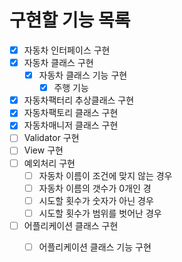# 구현할 기능 목록
- [x] 자동차 인터페이스 구현
- [x] 자동차 클래스 구현
    - [x] 자동차 클래스 기능 구현
        - [x] 주행 기능
- [x] 자동차팩터리 추상클래스 구현
- [x] 자동차팩토리 클래스 구현
- [x] 자동차매니저 클래스 구현
- [ ] Validator 구현
- [ ] View 구현
- [ ] 예외처리 구현
    - [ ] 자동차 이름이 조건에 맞지 않는 경우
    - [ ] 자동차 이름의 갯수가 0개인 경
    - [ ] 시도할 횟수가 숫자가 아닌 경우
    - [ ] 시도할 횟수가 범위를 벗어난 경우
- [ ] 어플리케이션 클래스 구현
    - [ ] 어플리케이션 클래스 기능 구현
            